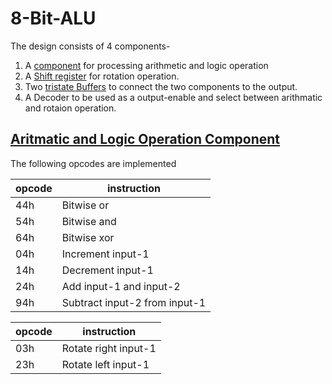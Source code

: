 # 8-Bit-ALU
The design consists of 4 components-
1. A [component](https://github.com/sudipbarua/8-Bit-ALU/blob/master/al8.vhd) for processing arithmetic and logic operation
2. A [Shift register](https://github.com/sudipbarua/8-Bit-ALU/blob/master/rt8.vhd) for rotation operation.
3. Two [tristate Buffers](https://github.com/sudipbarua/8-Bit-ALU/blob/master/buffer.vhd) to connect the two components to the output.
4. A Decoder to be used as a output-enable and select between arithmatic and rotaion operation.

## [Aritmatic and Logic Operation Component](https://github.com/sudipbarua/8-Bit-ALU/blob/master/al8.vhd)
The following opcodes are implemented 

|opcode| instruction |
|------|-------------|
| 44h  | Bitwise or  |
| 54h  | Bitwise and |
| 64h  | Bitwise xor |
| 04h  | Increment input-1|
| 14h  | Decrement input-1|
| 24h  | Add input-1 and input-2|
| 94h  | Subtract input-2 from input-1


|opcode| instruction |
|------|-------------|
| 03h  | Rotate right input-1| 
| 23h  | Rotate left input-1|
